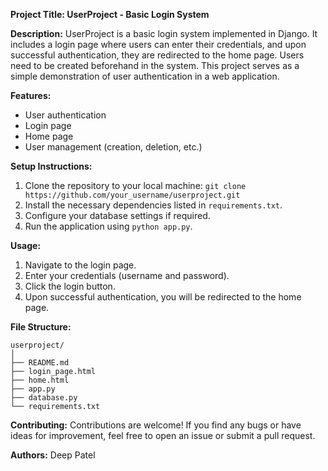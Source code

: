 **Project Title: UserProject - Basic Login System**

**Description:**
UserProject is a basic login system implemented in Django. It includes a login page where users can enter their credentials, and upon successful authentication, they are redirected to the home page. Users need to be created beforehand in the system. This project serves as a simple demonstration of user authentication in a web application.

**Features:**
- User authentication
- Login page
- Home page
- User management (creation, deletion, etc.)

**Setup Instructions:**
1. Clone the repository to your local machine: `git clone https://github.com/your_username/userproject.git`
2. Install the necessary dependencies listed in `requirements.txt`.
3. Configure your database settings if required.
4. Run the application using `python app.py`.

**Usage:**
1. Navigate to the login page.
2. Enter your credentials (username and password).
3. Click the login button.
4. Upon successful authentication, you will be redirected to the home page.

**File Structure:**
```
userproject/
│
├── README.md
├── login_page.html
├── home.html
├── app.py
├── database.py
└── requirements.txt
```


**Contributing:**
Contributions are welcome! If you find any bugs or have ideas for improvement, feel free to open an issue or submit a pull request.



**Authors:**
Deep Patel

